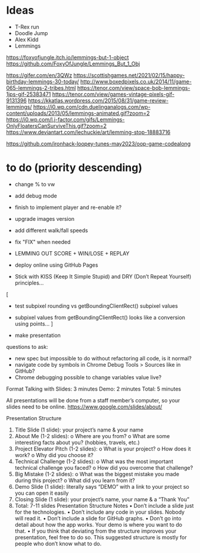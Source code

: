 
# Ideas

- T-Rex run
- Doodle Jump
- Alex Kidd
- Lemmings

https://foxyofjungle.itch.io/lemmings-but-1-object
https://github.com/FoxyOfJungle/Lemmings_But_1_Obj

https://gifer.com/en/3QWz
https://scottishgames.net/2021/02/15/happy-birthday-lemmings-30-today/
http://www.boxedpixels.co.uk/2014/11/game-065-lemmings-2-tribes.html
https://tenor.com/view/space-bob-lemmings-1jps-gif-25383471
https://tenor.com/view/games-vintage-pixels-gif-9131396
https://kkatlas.wordpress.com/2015/08/31/game-review-lemmings/
https://i0.wp.com/cdn.duelinganalogs.com/wp-content/uploads/2013/05/lemmings-animated.gif?zoom=2
https://i0.wp.com/l.j-factor.com/gifs/Lemmings-OnlyFloatersCanSurviveThis.gif?zoom=2
https://www.deviantart.com/lechuckie/art/lemming-stop-18883716

https://github.com/ironhack-loopey-tunes-may2023/oop-game-codealong

# to do (priority descending)

- change % to vw
- add debug mode
- finish to implement player and re-enable it?
- upgrade images version
- add different walk/fall speeds
- fix "FIX" when needed

- LEMMING OUT SCORE + WIN/LOSE + REPLAY
- deploy online using GitHub Pages
- Stick with KISS (Keep It Simple Stupid) and DRY (Don’t Repeat Yourself) principles...

[
- test subpixel rounding vs getBoundingClientRect() subpixel values
- subpixel values from getBoundingClientRect() looks like a conversion using points...
]

- make presentation

questions to ask:
- new spec but impossible to do without refactoring all code, is it normal?
- navigate code by symbols in Chrome Debug Tools > Sources like in GitHub?
- Chrome debugging possible to change variables value live?

Format
Talking with Slides: 3 minutes
Demo: 2 minutes
Total: 5 minutes

All presentations will be done from a staff member’s computer, so your slides need to be online.
https://www.google.com/slides/about/

Presentation Structure
1.	Title Slide (1 slide): your project’s name & your name
2.	About Me (1-2 slides):
o	Where are you from?
o	What are some interesting facts about you? (hobbies, travels, etc.)
3.	Project Elevator Pitch (1-2 slides):
o	What is your project?
o	How does it work?
o	Why did you choose it?
4.	Technical Challenge (1-2 slides):
o	What was the most important technical challenge you faced?
o	How did you overcome that challenge?
5.	Big Mistake (1-2 slides):
o	What was the biggest mistake you made during this project?
o	What did you learn from it?
6.	Demo Slide (1 slide): literally says “DEMO” with a link to your project so you can open it easily
7.	Closing Slide (1 slide): your project’s name, your name & a “Thank You”
8.	Total: 7-11 slides
Presentation Structure Notes
•	Don’t include a slide just for the technologies.
•	Don’t include any code in your slides. Nobody will read it.
•	Don’t include a slide for GitHub graphs.
•	Don’t go into detail about how the app works. Your demo is where you want to do that.
•	If you think that deviating from the structure improves your presentation, feel free to do so. This suggested structure is mostly for people who don’t know what to do.
